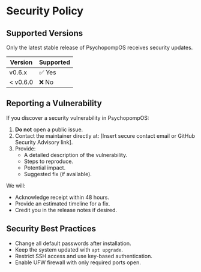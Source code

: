 # Security Policy

## Supported Versions
Only the latest stable release of PsychopompOS receives security updates.

| Version  | Supported          |
|----------|--------------------|
| v0.6.x   | ✅ Yes              |
| < v0.6.0 | ❌ No               |

## Reporting a Vulnerability
If you discover a security vulnerability in PsychopompOS:

1. **Do not** open a public issue.
2. Contact the maintainer directly at: [Insert secure contact email or GitHub Security Advisory link].
3. Provide:
   - A detailed description of the vulnerability.
   - Steps to reproduce.
   - Potential impact.
   - Suggested fix (if available).

We will:
- Acknowledge receipt within 48 hours.
- Provide an estimated timeline for a fix.
- Credit you in the release notes if desired.

## Security Best Practices
- Change all default passwords after installation.
- Keep the system updated with `apt upgrade`.
- Restrict SSH access and use key-based authentication.
- Enable UFW firewall with only required ports open.

